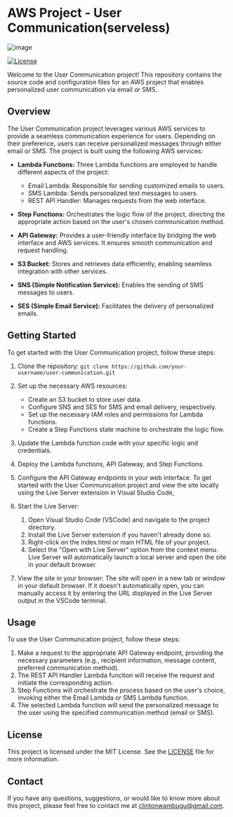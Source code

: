 # AWS Project - User Communication(serveless)

![image](https://github.com/Clinton-dev/aws-serverless-project/assets/30356189/d99250c5-9f00-4f6b-8884-7bda05303c8a)


[![License](https://img.shields.io/badge/License-MIT-blue.svg)](https://opensource.org/licenses/MIT)

Welcome to the User Communication project! This repository contains the source code and configuration files for an AWS project that enables personalized user communication via email or SMS.

## Overview

The User Communication project leverages various AWS services to provide a seamless communication experience for users. Depending on their preference, users can receive personalized messages through either email or SMS. The project is built using the following AWS services:

- **Lambda Functions:** Three Lambda functions are employed to handle different aspects of the project:
  - Email Lambda: Responsible for sending customized emails to users.
  - SMS Lambda: Sends personalized text messages to users.
  - REST API Handler: Manages requests from the web interface.

- **Step Functions:** Orchestrates the logic flow of the project, directing the appropriate action based on the user's chosen communication method.

- **API Gateway:** Provides a user-friendly interface by bridging the web interface and AWS services. It ensures smooth communication and request handling.

- **S3 Bucket:** Stores and retrieves data efficiently, enabling seamless integration with other services.

- **SNS (Simple Notification Service):** Enables the sending of SMS messages to users.

- **SES (Simple Email Service):** Facilitates the delivery of personalized emails.

## Getting Started

To get started with the User Communication project, follow these steps:

1. Clone the repository: `git clone https://github.com/your-username/user-communication.git`
2. Set up the necessary AWS resources:
   - Create an S3 bucket to store user data.
   - Configure SNS and SES for SMS and email delivery, respectively.
   - Set up the necessary IAM roles and permissions for Lambda functions.
   - Create a Step Functions state machine to orchestrate the logic flow.

3. Update the Lambda function code with your specific logic and credentials.
4. Deploy the Lambda functions, API Gateway, and Step Functions.
5. Configure the API Gateway endpoints in your web interface.
To get started with the User Communication project and view the site locally using the Live Server extension in Visual Studio Code, 
6. Start the Live Server:
    1. Open Visual Studio Code (VSCode) and navigate to the project directory.
    2. Install the Live Server extension if you haven't already done so.
    3. Right-click on the index.html or main HTML file of your project.
    4. Select the "Open with Live Server" option from the context menu.
    Live Server will automatically launch a local server and open the site in your default browser.
7. View the site in your browser:
  The site will open in a new tab or window in your default browser.
  If it doesn't automatically open, you can manually access it by entering the URL displayed in the Live Server output in the VSCode terminal.

## Usage

To use the User Communication project, follow these steps:

1. Make a request to the appropriate API Gateway endpoint, providing the necessary parameters (e.g., recipient information, message content, preferred communication method).
2. The REST API Handler Lambda function will receive the request and initiate the corresponding action.
3. Step Functions will orchestrate the process based on the user's choice, invoking either the Email Lambda or SMS Lambda function.
4. The selected Lambda function will send the personalized message to the user using the specified communication method (email or SMS).

## License

This project is licensed under the MIT License. See the [LICENSE](LICENSE) file for more information.

## Contact

If you have any questions, suggestions, or would like to know more about this project, please feel free to contact me at [clintonwambugu@gmail.com](mailto:clintonwambugu@gmail.com).

